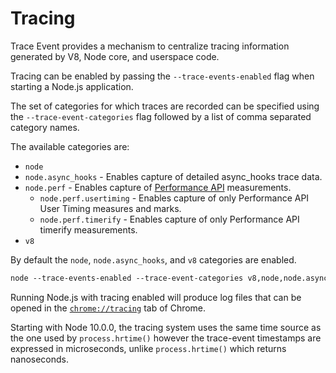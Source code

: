 # Tracing

<!--introduced_in=v7.7.0-->

Trace Event provides a mechanism to centralize tracing information generated by
V8, Node core, and userspace code.

Tracing can be enabled by passing the `--trace-events-enabled` flag when
starting a Node.js application.

The set of categories for which traces are recorded can be specified using the
`--trace-event-categories` flag followed by a list of comma separated category
names.

The available categories are:

* `node`
* `node.async_hooks` - Enables capture of detailed async_hooks trace data.
* `node.perf` - Enables capture of [Performance API] measurements.
  * `node.perf.usertiming` - Enables capture of only Performance API User Timing
    measures and marks.
  * `node.perf.timerify` - Enables capture of only Performance API timerify
    measurements.
* `v8`

By default the `node`, `node.async_hooks`, and `v8` categories are enabled.

```txt
node --trace-events-enabled --trace-event-categories v8,node,node.async_hooks server.js
```

Running Node.js with tracing enabled will produce log files that can be opened
in the [`chrome://tracing`](https://www.chromium.org/developers/how-tos/trace-event-profiling-tool)
tab of Chrome.

Starting with Node 10.0.0, the tracing system uses the same time source as the
one used by `process.hrtime()` however the trace-event timestamps are expressed
in microseconds, unlike `process.hrtime()` which returns nanoseconds.

[Performance API]: perf_hooks.html
